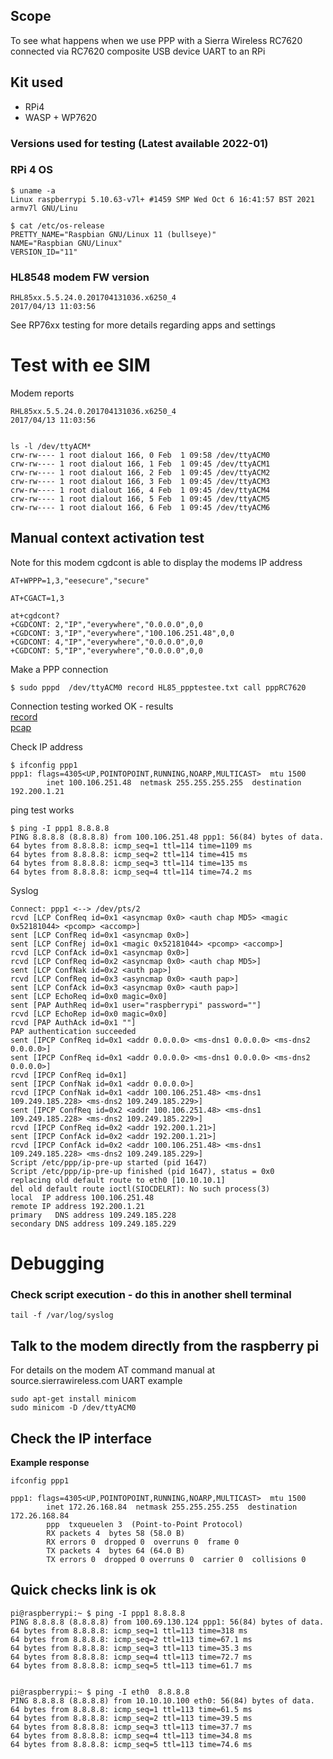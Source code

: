 ## Scope
To see what happens when we use PPP with a Sierra Wireless RC7620 connected via RC7620 composite USB device UART to an RPi

## Kit used
* RPi4
* WASP + WP7620 


### Versions used for testing (Latest available 2022-01)
### RPi 4 OS  
```
$ uname -a
Linux raspberrypi 5.10.63-v7l+ #1459 SMP Wed Oct 6 16:41:57 BST 2021 armv7l GNU/Linu

$ cat /etc/os-release
PRETTY_NAME="Raspbian GNU/Linux 11 (bullseye)"
NAME="Raspbian GNU/Linux"
VERSION_ID="11"
```

### HL8548 modem FW version  
```
RHL85xx.5.5.24.0.201704131036.x6250_4
2017/04/13 11:03:56
```

See RP76xx testing for more details regarding apps and settings


# Test with ee SIM

Modem reports

```
RHL85xx.5.5.24.0.201704131036.x6250_4
2017/04/13 11:03:56


ls -l /dev/ttyACM*
crw-rw---- 1 root dialout 166, 0 Feb  1 09:58 /dev/ttyACM0
crw-rw---- 1 root dialout 166, 1 Feb  1 09:45 /dev/ttyACM1
crw-rw---- 1 root dialout 166, 2 Feb  1 09:45 /dev/ttyACM2
crw-rw---- 1 root dialout 166, 3 Feb  1 09:45 /dev/ttyACM3
crw-rw---- 1 root dialout 166, 4 Feb  1 09:45 /dev/ttyACM4
crw-rw---- 1 root dialout 166, 5 Feb  1 09:45 /dev/ttyACM5
crw-rw---- 1 root dialout 166, 6 Feb  1 09:45 /dev/ttyACM6
```

## Manual context activation test

Note for this modem cgdcont is able to display the modems IP address 

```
AT+WPPP=1,3,"eesecure","secure"

AT+CGACT=1,3

at+cgdcont?
+CGDCONT: 2,"IP","everywhere","0.0.0.0",0,0
+CGDCONT: 3,"IP","everywhere","100.106.251.48",0,0
+CGDCONT: 4,"IP","everywhere","0.0.0.0",0,0
+CGDCONT: 5,"IP","everywhere","0.0.0.0",0,0
```

Make a PPP connection
```
$ sudo pppd  /dev/ttyACM0 record HL85_ppptestee.txt call pppRC7620
```


Connection testing worked OK  - results  
[record](./HL8548_pppRecords/HL85_ppptestee.txt)  
[pcap](./HL8548_pppRecords/HL85_ppptestee.pcap)



Check IP address
```
$ ifconfig ppp1
ppp1: flags=4305<UP,POINTOPOINT,RUNNING,NOARP,MULTICAST>  mtu 1500
        inet 100.106.251.48  netmask 255.255.255.255  destination 192.200.1.21

```

ping test works
```
$ ping -I ppp1 8.8.8.8
PING 8.8.8.8 (8.8.8.8) from 100.106.251.48 ppp1: 56(84) bytes of data.
64 bytes from 8.8.8.8: icmp_seq=1 ttl=114 time=1109 ms
64 bytes from 8.8.8.8: icmp_seq=2 ttl=114 time=415 ms
64 bytes from 8.8.8.8: icmp_seq=3 ttl=114 time=135 ms
64 bytes from 8.8.8.8: icmp_seq=4 ttl=114 time=74.2 ms

```


Syslog
```
Connect: ppp1 <--> /dev/pts/2
rcvd [LCP ConfReq id=0x1 <asyncmap 0x0> <auth chap MD5> <magic 0x52181044> <pcomp> <accomp>]
sent [LCP ConfReq id=0x1 <asyncmap 0x0>]
sent [LCP ConfRej id=0x1 <magic 0x52181044> <pcomp> <accomp>]
rcvd [LCP ConfAck id=0x1 <asyncmap 0x0>]
rcvd [LCP ConfReq id=0x2 <asyncmap 0x0> <auth chap MD5>]
sent [LCP ConfNak id=0x2 <auth pap>]
rcvd [LCP ConfReq id=0x3 <asyncmap 0x0> <auth pap>]
sent [LCP ConfAck id=0x3 <asyncmap 0x0> <auth pap>]
sent [LCP EchoReq id=0x0 magic=0x0]
sent [PAP AuthReq id=0x1 user="raspberrypi" password=""]
rcvd [LCP EchoRep id=0x0 magic=0x0]
rcvd [PAP AuthAck id=0x1 ""]
PAP authentication succeeded
sent [IPCP ConfReq id=0x1 <addr 0.0.0.0> <ms-dns1 0.0.0.0> <ms-dns2 0.0.0.0>]
sent [IPCP ConfReq id=0x1 <addr 0.0.0.0> <ms-dns1 0.0.0.0> <ms-dns2 0.0.0.0>]
rcvd [IPCP ConfReq id=0x1]
sent [IPCP ConfNak id=0x1 <addr 0.0.0.0>]
rcvd [IPCP ConfNak id=0x1 <addr 100.106.251.48> <ms-dns1 109.249.185.228> <ms-dns2 109.249.185.229>]
sent [IPCP ConfReq id=0x2 <addr 100.106.251.48> <ms-dns1 109.249.185.228> <ms-dns2 109.249.185.229>]
rcvd [IPCP ConfReq id=0x2 <addr 192.200.1.21>]
sent [IPCP ConfAck id=0x2 <addr 192.200.1.21>]
rcvd [IPCP ConfAck id=0x2 <addr 100.106.251.48> <ms-dns1 109.249.185.228> <ms-dns2 109.249.185.229>]
Script /etc/ppp/ip-pre-up started (pid 1647)
Script /etc/ppp/ip-pre-up finished (pid 1647), status = 0x0
replacing old default route to eth0 [10.10.10.1]
del old default route ioctl(SIOCDELRT): No such process(3)
local  IP address 100.106.251.48
remote IP address 192.200.1.21
primary   DNS address 109.249.185.228
secondary DNS address 109.249.185.229
```





# Debugging
### Check script execution - do this in another shell terminal
```
tail -f /var/log/syslog
```

## Talk to the modem directly from the raspberry pi
For details on the modem AT command manual at source.sierrawireless.com
UART example

```
sudo apt-get install minicom
sudo minicom -D /dev/ttyACM0
```




## Check the IP interface

**Example response**

```
ifconfig ppp1

ppp1: flags=4305<UP,POINTOPOINT,RUNNING,NOARP,MULTICAST>  mtu 1500
        inet 172.26.168.84  netmask 255.255.255.255  destination 172.26.168.84
        ppp  txqueuelen 3  (Point-to-Point Protocol)
        RX packets 4  bytes 58 (58.0 B)
        RX errors 0  dropped 0  overruns 0  frame 0
        TX packets 4  bytes 64 (64.0 B)
        TX errors 0  dropped 0 overruns 0  carrier 0  collisions 0

```

## Quick checks link is ok

```
pi@raspberrypi:~ $ ping -I ppp1 8.8.8.8
PING 8.8.8.8 (8.8.8.8) from 100.69.130.124 ppp1: 56(84) bytes of data.
64 bytes from 8.8.8.8: icmp_seq=1 ttl=113 time=318 ms
64 bytes from 8.8.8.8: icmp_seq=2 ttl=113 time=67.1 ms
64 bytes from 8.8.8.8: icmp_seq=3 ttl=113 time=35.3 ms
64 bytes from 8.8.8.8: icmp_seq=4 ttl=113 time=72.7 ms
64 bytes from 8.8.8.8: icmp_seq=5 ttl=113 time=61.7 ms


pi@raspberrypi:~ $ ping -I eth0  8.8.8.8
PING 8.8.8.8 (8.8.8.8) from 10.10.10.100 eth0: 56(84) bytes of data.
64 bytes from 8.8.8.8: icmp_seq=1 ttl=113 time=61.5 ms
64 bytes from 8.8.8.8: icmp_seq=2 ttl=113 time=39.5 ms
64 bytes from 8.8.8.8: icmp_seq=3 ttl=113 time=37.7 ms
64 bytes from 8.8.8.8: icmp_seq=4 ttl=113 time=34.8 ms
64 bytes from 8.8.8.8: icmp_seq=5 ttl=113 time=74.6 ms
```


